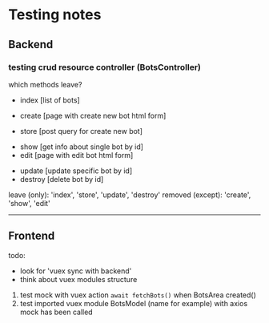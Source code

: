 # Testing notes

## Backend

### testing crud resource controller (BotsController)

which methods leave?
+ index [list of bots]
- create [page with create new bot html form]
+ store [post query for create new bot]
- show [get info about single bot by id]
- edit [page with edit bot html form]
+ update [update specific bot by id]
+ destroy [delete bot by id]

leave (only): 'index', 'store', 'update', 'destroy'
removed (except): 'create', 'show', 'edit'

---

## Frontend

todo:
- look for 'vuex sync with backend'
- think about vuex modules structure

1. test mock with vuex action `await fetchBots()` when BotsArea created()
2. test imported vuex module BotsModel (name for example) with axios mock has been called
